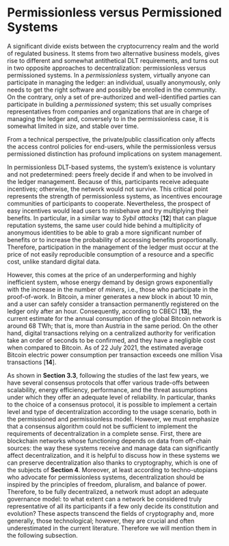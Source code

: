 # Permissionless versus Permissioned Systems

A significant divide exists between the cryptocurrency realm and the world of regulated business. It stems from two alternative business models, gives rise to different and somewhat antithetical DLT requirements, and turns out in two opposite approaches to decentralization: permissionless versus permissioned systems. In a _permissionless_ system, virtually anyone can participate in managing the ledger: an individual, usually anonymously, only needs to get the right software and possibly be enrolled in the community. On the contrary, only a set of pre-authorized and well-identified parties can participate in building a _permissioned_ system; this set usually comprises representatives from companies and organizations that are in charge of managing the ledger and, conversely to in the permissionless case, it is somewhat limited in size, and stable over time.

From a technical perspective, the private/public classification only affects the access control policies for end-users, while the permissionless versus permissioned distinction has profound implications on system management.

In permissionless DLT-based systems, the system’s existence is voluntary and not predetermined: peers freely decide if and when to be involved in the ledger management. Because of this, participants receive adequate incentives; otherwise, the network would not survive. This critical point represents the strength of permissionless systems, as incentives encourage communities of participants to cooperate. Nevertheless, the prospect of easy incentives would lead users to misbehave and try multiplying their benefits. In particular, in a similar way to _Sybil attacks_ \[**12**] that can plague reputation systems, the same user could hide behind a multiplicity of anonymous identities to be able to grab a more significant number of benefits or to increase the probability of accessing benefits proportionally. Therefore, participation in the management of the ledger must occur at the price of not easily reproducible consumption of a resource and a specific cost, unlike standard digital data.

However, this comes at the price of an underperforming and highly inefficient system, whose energy demand by design grows exponentially with the increase in the number of _miners_, i.e., those who participate in the proof-of-work. In Bitcoin, a miner generates a new block in about 10 min, and a user can safely consider a transaction permanently registered on the ledger only after an hour. Consequently, according to CBECI \[**13**], the current estimate for the annual consumption of the global Bitcoin network is around 68 TWh; that is, more than Austria in the same period. On the other hand, digital transactions relying on a centralized authority for verification take an order of seconds to be confirmed, and they have a negligible cost when compared to Bitcoin. As of 22 July 2021, the estimated average Bitcoin electric power consumption per transaction exceeds one million Visa transactions \[**14**].

As shown in **Section 3.3**, following the studies of the last few years, we have several consensus protocols that offer various trade-offs between scalability, energy efficiency, performance, and the threat assumptions under which they offer an adequate level of reliability. In particular, thanks to the choice of a consensus protocol, it is possible to implement a certain level and type of decentralization according to the usage scenario, both in the permissioned and permissionless model. However, we must emphasize that a consensus algorithm could not be sufficient to implement the requirements of decentralization in a complete sense. First, there are blockchain networks whose functioning depends on data from off-chain sources: the way these systems receive and manage data can significantly affect decentralization, and it is helpful to discuss how in these systems we can preserve decentralization also thanks to cryptography, which is one of the subjects of **Section 4**. Moreover, at least according to techno-utopians who advocate for permissionless systems, decentralization should be inspired by the principles of freedom, pluralism, and balance of power. Therefore, to be fully decentralized, a network must adopt an adequate governance model: to what extent can a network be considered truly representative of all its participants if a few only decide its constitution and evolution? These aspects transcend the fields of cryptography and, more generally, those technological; however, they are crucial and often underestimated in the current literature. Therefore we will mention them in the following subsection.
